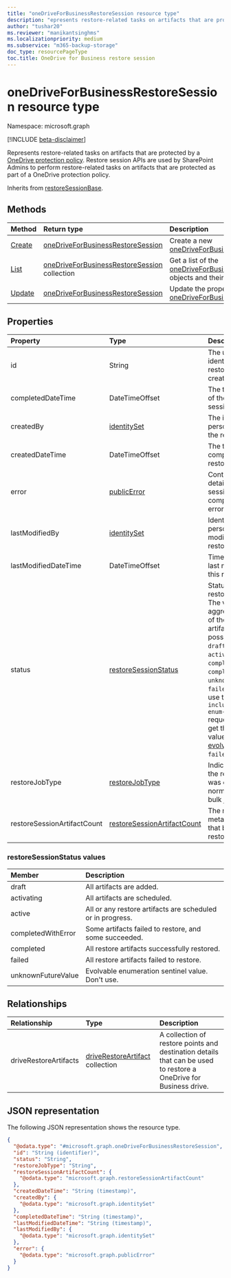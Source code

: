 ```yaml
---
title: "oneDriveForBusinessRestoreSession resource type"
description: "epresents restore-related tasks on artifacts that are protected by a OneDrive protection policy."
author: "tushar20"
ms.reviewer: "manikantsinghms"
ms.localizationpriority: medium
ms.subservice: "m365-backup-storage"
doc_type: resourcePageType
toc.title: OneDrive for Business restore session
---
```


# oneDriveForBusinessRestoreSession resource type

Namespace: microsoft.graph

[!INCLUDE [beta-disclaimer](../../includes/beta-disclaimer.md)]

Represents restore-related tasks on artifacts that are protected by a [OneDrive protection policy](exchangeprotectionpolicy.md). Restore session APIs are used by SharePoint Admins to perform restore-related tasks on artifacts that are protected as part of a OneDrive protection policy.

Inherits from [restoreSessionBase](../resources/restoresessionbase.md).

## Methods
|Method|Return type|Description|
|:---|:---|:---|
|[Create](../api/backuprestoreroot-post-onedriveforbusinessrestoresessions.md)|[oneDriveForBusinessRestoreSession](../resources/onedriveforbusinessrestoresession.md)|Create a new [oneDriveForBusinessRestoreSession](../resources/onedriveforbusinessrestoresession.md).|
|[List](../api/onedriveforbusinessrestoresession-list-driverestoreartifacts.md)|[oneDriveForBusinessRestoreSession](../resources/onedriveforbusinessrestoresession.md) collection|Get a list of the [oneDriveForBusinessRestoreSession](../resources/onedriveforbusinessrestoresession.md) objects and their properties.|
|[Update](../api/onedriveforbusinessrestoresession-update.md)|[oneDriveForBusinessRestoreSession](../resources/onedriveforbusinessrestoresession.md)|Update the properties of a [oneDriveForBusinessRestoreSession](../resources/onedriveforbusinessrestoresession.md).|

## Properties
|Property|Type|Description|
|:---|:---|:---|
|id|String|The unique identifier of the restore session created.|
|completedDateTime|DateTimeOffset|The time of creation of the restore session.|
|createdBy|[identitySet](../resources/identityset.md)|The identity of person who created the restore session.|
|createdDateTime|DateTimeOffset|The time of completion of the restore session.|
|error|[publicError](../resources/publicerror.md)|Contains error details if the restore session fails or completes with an error.|
|lastModifiedBy|[identitySet](../resources/identityset.md)|Identity of the person who last modified this restore session.|
|lastModifiedDateTime|DateTimeOffset|Timestamp of the last modification of this restore session.|
|status|[restoreSessionStatus](../resources/onedriveforbusinessrestoresession.md#restoresessionstatus-values)|Status of the restore session. The value is an aggregated status of the restored artifacts. The possible values are: `draft`, `activating`, `active`, `completedWithError`, `completed`, `unknownFutureValue`, `failed`. You must use the `Prefer: include-unknown-enum-members` request header to get the following value in this [evolvable enum](/graph/best-practices-concept#handling-future-members-in-evolvable-enumerations): `failed`.|
|restoreJobType|[restoreJobType](../resources/enums.md#restorejobtype-values)|Indicates whether the restore session was created normally or by a bulk job.|
|restoreSessionArtifactCount|[restoreSessionArtifactCount](../resources/restoresessionbase.md#restoresessionartifactcount)|The number of metadata artifacts that belong to this restore session.|

### restoreSessionStatus values

|Member | Description |
|:------|:------------|
|draft|All artifacts are added.|
|activating|All artifacts are scheduled.|
|active|All or any restore artifacts are scheduled or in progress.|
|completedWithError|Some artifacts failed to restore, and some succeeded.|
|completed| All restore artifacts successfully restored.|
|failed| All restore artifacts failed to restore.|
|unknownFutureValue| Evolvable enumeration sentinel value. Don't use.|

## Relationships
|Relationship|Type|Description|
|:---|:---|:---|
|driveRestoreArtifacts|[driveRestoreArtifact](../resources/driverestoreartifact.md) collection|A collection of restore points and destination details that can be used to restore a OneDrive for Business drive.|

## JSON representation
The following JSON representation shows the resource type.
<!-- {
  "blockType": "resource",
  "keyProperty": "id",
  "@odata.type": "microsoft.graph.oneDriveForBusinessRestoreSession",
  "baseType": "microsoft.graph.restoreSessionBase",
  "openType": false
}
-->
``` json
{
  "@odata.type": "#microsoft.graph.oneDriveForBusinessRestoreSession",
  "id": "String (identifier)",
  "status": "String",
  "restoreJobType": "String",
  "restoreSessionArtifactCount": {
    "@odata.type": "microsoft.graph.restoreSessionArtifactCount"
  },
  "createdDateTime": "String (timestamp)",
  "createdBy": {
    "@odata.type": "microsoft.graph.identitySet"
  },
  "completedDateTime": "String (timestamp)",
  "lastModifiedDateTime": "String (timestamp)",
  "lastModifiedBy": {
    "@odata.type": "microsoft.graph.identitySet"
  },
  "error": {
    "@odata.type": "microsoft.graph.publicError"
  }
}
```

